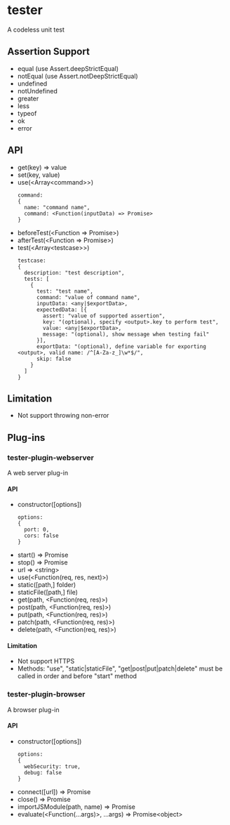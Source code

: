 # tester
A codeless unit test

## Assertion Support
- equal (use Assert.deepStrictEqual)
- notEqual (use Assert.notDeepStrictEqual)
- undefined
- notUndefined
- greater
- less
- typeof
- ok
- error

## API
- get(key) => value
- set(key, value)
- use(<Array<command\>>)
  ```
  command:
  {
    name: "command name",
    command: <Function(inputData) => Promise>
  }
  ```
- beforeTest(<Function => Promise>)
- afterTest(<Function => Promise>)
- test(<Array<testcase\>>)
  ```
  testcase:
  {
    description: "test description",
    tests: [
      {
        test: "test name",
        command: "value of command name",
        inputData: <any|$exportData>,
        expectedData: [{
          assert: "value of supported assertion",
          key: "(optional), specify <output>.key to perform test",
          value: <any|$exportData>,
          message: "(optional), show message when testing fail"
        }],
        exportData: "(optional), define variable for exporting <output>, valid name: /^[A-Za-z_]\w*$/",
        skip: false
      }
    ]
  }
  ```
## Limitation
- Not support throwing non-error


## Plug-ins
### tester-plugin-webserver
A web server plug-in
#### API
- constructor([options])
  ```
  options:
  {
    port: 0,
    cors: false
  }
  ```
- start() => Promise
- stop() => Promise
- url => <string\>
- use(<Function(req, res, next)>)
- static([path,] folder)
- staticFile([path,] file)
- get(path, <Function(req, res)>)
- post(path, <Function(req, res)>)
- put(path, <Function(req, res)>)
- patch(path, <Function(req, res)>)
- delete(path, <Function(req, res)>)
#### Limitation
- Not support HTTPS
- Methods: "use", "static|staticFile", "get|post|put|patch|delete" must be called in order and before "start" method

### tester-plugin-browser
A browser plug-in
#### API
- constructor([options])
  ```
  options:
  {
    webSecurity: true,
    debug: false
  }
  ```
- connect([url]) => Promise
- close() => Promise
- importJSModule(path, name) => Promise
- evaluate(<Function(...args)>, ...args) => Promise<object\>
